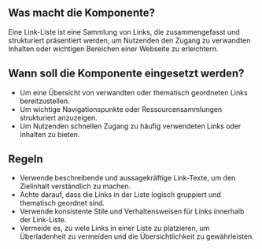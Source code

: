 
## Was macht die Komponente?
Eine Link-Liste ist eine Sammlung von Links, die zusammengefasst und strukturiert präsentiert werden, um Nutzenden den Zugang zu verwandten Inhalten oder wichtigen Bereichen einer Webseite zu erleichtern.

## Wann soll die Komponente eingesetzt werden?
* Um eine Übersicht von verwandten oder thematisch geordneten Links bereitzustellen.
* Um wichtige Navigationspunkte oder Ressourcensammlungen strukturiert anzuzeigen.
* Um Nutzenden schnellen Zugang zu häufig verwendeten Links oder Inhalten zu bieten.

## Regeln
* Verwende beschreibende und aussagekräftige Link-Texte, um den Zielinhalt verständlich zu machen.
* Achte darauf, dass die Links in der Liste logisch gruppiert und thematisch geordnet sind.
* Verwende konsistente Stile und Verhaltensweisen für Links innerhalb der Link-Liste.
* Vermeide es, zu viele Links in einer Liste zu platzieren, um Überladenheit zu vermeiden und die Übersichtlichkeit zu gewährleisten.
